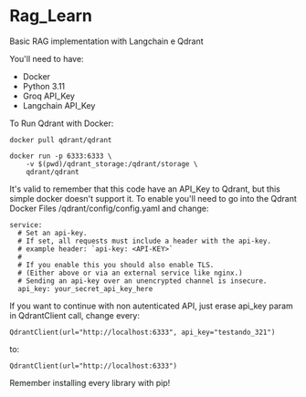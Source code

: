 # Rag_Learn
Basic RAG implementation with Langchain e Qdrant

You'll need to have:
  - Docker
  - Python 3.11
  - Groq API_Key
  - Langchain API_Key

To Run Qdrant with Docker:

```
docker pull qdrant/qdrant
```


```
docker run -p 6333:6333 \
    -v $(pwd)/qdrant_storage:/qdrant/storage \
    qdrant/qdrant
```

It's valid to remember that this code have an API_Key to Qdrant, but this simple docker doesn't support it. To enable you'll need to go into the Qdrant Docker Files /qdrant/config/config.yaml and change:

```
service:
  # Set an api-key.
  # If set, all requests must include a header with the api-key.
  # example header: `api-key: <API-KEY>`
  #
  # If you enable this you should also enable TLS.
  # (Either above or via an external service like nginx.)
  # Sending an api-key over an unencrypted channel is insecure.
  api_key: your_secret_api_key_here
```

If you want to continue with non autenticated API, just erase api_key param in QdrantClient call, change every:

```
QdrantClient(url="http://localhost:6333", api_key="testando_321")
```

to:

```
QdrantClient(url="http://localhost:6333")
```

Remember installing every library with pip!
